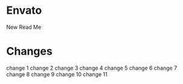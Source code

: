 # Envato
New Read Me
# Changes
change 1
change 2
change 3
change 4
change 5
change 6
change 7
change 8
change 9
change 10
change 11

